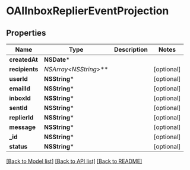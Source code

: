 # OAIInboxReplierEventProjection

## Properties
Name | Type | Description | Notes
------------ | ------------- | ------------- | -------------
**createdAt** | **NSDate*** |  | 
**recipients** | **NSArray&lt;NSString*&gt;*** |  | [optional] 
**userId** | **NSString*** |  | [optional] 
**emailId** | **NSString*** |  | [optional] 
**inboxId** | **NSString*** |  | [optional] 
**sentId** | **NSString*** |  | [optional] 
**replierId** | **NSString*** |  | [optional] 
**message** | **NSString*** |  | [optional] 
**_id** | **NSString*** |  | [optional] 
**status** | **NSString*** |  | [optional] 

[[Back to Model list]](../README#documentation-for-models) [[Back to API list]](../README#documentation-for-api-endpoints) [[Back to README]](../README)


